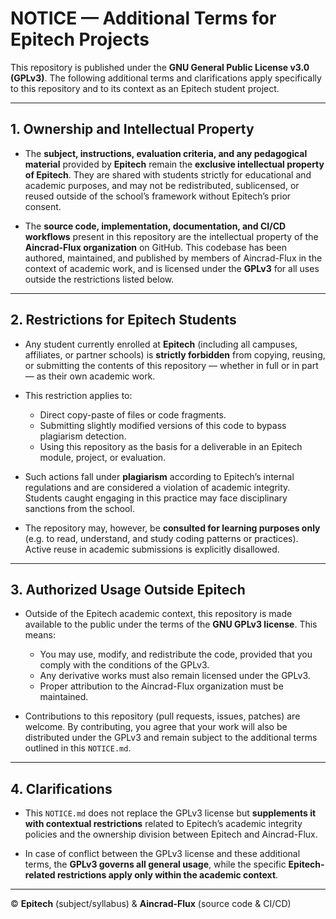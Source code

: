# NOTICE — Additional Terms for Epitech Projects

This repository is published under the **GNU General Public License v3.0 (GPLv3)**.
The following additional terms and clarifications apply specifically to this repository and to its context as an Epitech student project.

---

## 1. Ownership and Intellectual Property

- The **subject, instructions, evaluation criteria, and any pedagogical material** provided by **Epitech** remain the **exclusive intellectual property of Epitech**.
  They are shared with students strictly for educational and academic purposes, and may not be redistributed, sublicensed, or reused outside of the school’s framework without Epitech’s prior consent.

- The **source code, implementation, documentation, and CI/CD workflows** present in this repository are the intellectual property of the **Aincrad-Flux organization** on GitHub.
  This codebase has been authored, maintained, and published by members of Aincrad-Flux in the context of academic work, and is licensed under the **GPLv3** for all uses outside the restrictions listed below.

---

## 2. Restrictions for Epitech Students

- Any student currently enrolled at **Epitech** (including all campuses, affiliates, or partner schools) is **strictly forbidden** from copying, reusing, or submitting the contents of this repository — whether in full or in part — as their own academic work.

- This restriction applies to:
  - Direct copy-paste of files or code fragments.
  - Submitting slightly modified versions of this code to bypass plagiarism detection.
  - Using this repository as the basis for a deliverable in an Epitech module, project, or evaluation.

- Such actions fall under **plagiarism** according to Epitech’s internal regulations and are considered a violation of academic integrity.
  Students caught engaging in this practice may face disciplinary sanctions from the school.

- The repository may, however, be **consulted for learning purposes only** (e.g. to read, understand, and study coding patterns or practices).
  Active reuse in academic submissions is explicitly disallowed.

---

## 3. Authorized Usage Outside Epitech

- Outside of the Epitech academic context, this repository is made available to the public under the terms of the **GNU GPLv3 license**.
  This means:
  - You may use, modify, and redistribute the code, provided that you comply with the conditions of the GPLv3.
  - Any derivative works must also remain licensed under the GPLv3.
  - Proper attribution to the Aincrad-Flux organization must be maintained.

- Contributions to this repository (pull requests, issues, patches) are welcome.
  By contributing, you agree that your work will also be distributed under the GPLv3 and remain subject to the additional terms outlined in this `NOTICE.md`.

---

## 4. Clarifications

- This `NOTICE.md` does not replace the GPLv3 license but **supplements it with contextual restrictions** related to Epitech’s academic integrity policies and the ownership division between Epitech and Aincrad-Flux.

- In case of conflict between the GPLv3 license and these additional terms, the **GPLv3 governs all general usage**, while the specific **Epitech-related restrictions apply only within the academic context**.

---

© **Epitech** (subject/syllabus) & **Aincrad-Flux** (source code & CI/CD)
